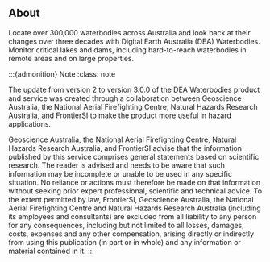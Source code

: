 ## About

Locate over 300,000 waterbodies across Australia and look back at their changes over three decades with Digital Earth Australia (DEA) Waterbodies. Monitor critical lakes and dams, including hard-to-reach waterbodies in remote areas and on large properties.

:::{admonition} Note
:class: note

The update from version 2 to version 3.0.0 of the DEA Waterbodies product and service was created through a collaboration between Geoscience Australia, the National Aerial Firefighting Centre, Natural Hazards Research Australia, and FrontierSI to make the product more useful in hazard applications. 

Geoscience Australia, the National Aerial Firefighting Centre, Natural Hazards Research Australia, and FrontierSI advise that the information published by this service comprises general statements based on scientific research. The reader is advised and needs to be aware that such information may be incomplete or unable to be used in any specific situation. No reliance or actions must therefore be made on that information without seeking prior expert professional, scientific and technical advice. To the extent permitted by law, FrontierSI, Geoscience Australia, the National Aerial Firefighting Centre and Natural Hazards Research Australia (including its employees and consultants) are excluded from all liability to any person for any consequences, including but not limited to all losses, damages, costs, expenses and any other compensation, arising directly or indirectly from using this publication (in part or in whole) and any information or material contained in it.
:::

